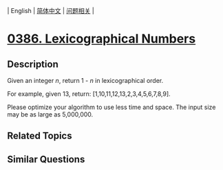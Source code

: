 
| English | [简体中文](README.md) | [问题相关](QUESTION.md) |
# [0386. Lexicographical Numbers](https://leetcode-cn.com/problems/lexicographical-numbers/)
## Description
<p>Given an integer <i>n</i>, return 1 - <i>n</i> in lexicographical order.</p>

<p>For example, given 13, return: [1,10,11,12,13,2,3,4,5,6,7,8,9].</p>

<p>Please optimize your algorithm to use less time and space. The input size may be as large as 5,000,000.</p>

## Related Topics

## Similar Questions

